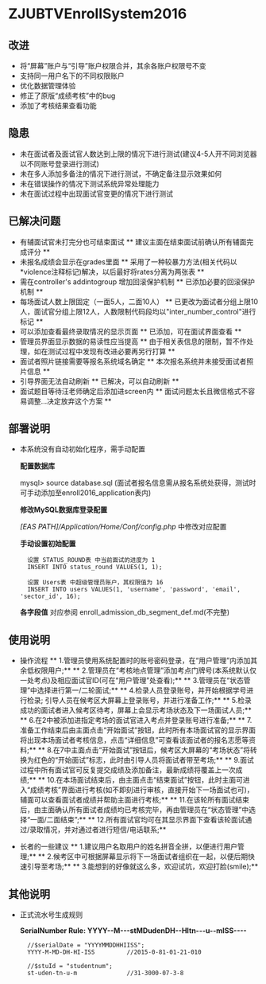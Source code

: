 # ZJUBTVEnrollSystem2016

## 改进
- 将“屏幕”账户与“引导”账户权限合并，其余各账户权限号不变 
- 支持同一用户名下的不同权限账户 
- 优化数据管理体验 
- 修正了原版“成绩考核”中的bug 
- 添加了考核结果查看功能 

## 隐患
- 未在面试者及面试官人数达到上限的情况下进行测试(建议4-5人开不同浏览器以不同账号登录进行测试)
- 未在多人添加多备注的情况下进行测试，不确定备注显示效果如何
- 未在错误操作的情况下测试系统异常处理能力
- 未在面试过程中出现面试官变更的情况下进行测试

## 已解决问题
- 有辅面试官未打完分也可结束面试
	** 建议主面在结束面试前确认所有辅面完成评分 **
- 未报名成绩会显示在grades里面 
	** 采用了一种较暴力方法(相关代码以*violence注释标记)解决，以后最好将rates分离为两张表 **
- 需在controller's addintogroup 增加回滚保护机制
	** 已添加必要的回滚保护机制 **
- 每场面试人数上限固定（一面5人，二面10人）
	** 已更改为面试者分组上限10人，面试官分组上限12人，人数限制代码段均以"inter_number_control"进行标记 **
- 可以添加查看最终录取情况的显示页面
	** 已添加，可在面试界面查看 **
- 管理员界面显示数据的易读性应当提高
	** 由于相关表信息的限制，暂不作处理，如在测试过程中发现有改进必要再另行打算 **
- 面试者照片链接需要等报名系统域名确定
	** 本次报名系统并未接受面试者照片信息 **
- 引导界面无法自动刷新
	** 已解决，可以自动刷新 **
- 面试题目等待汪老师确定后添加进screen内
	** 面试问题太长且微信格式不容易调整...决定放弃这个方案 **

## 部署说明
- 本系统没有自动初始化程序，需手动配置

	**配置数据库**

	mysql> source database.sql
	(面试者报名信息需从报名系统处获得，测试时可手动添加至enroll2016_application表内)

	**修改MySQL数据库登录配置**

	*[EAS PATH]/Application/Home/Conf/config.php* 中修改对应配置

	**手动设置初始配置**

        设置 STATUS_ROUND表 中当前面试的进度为 1
        INSERT INTO status_round VALUES(1, 1);

        设置 Users表 中超级管理员账户，其权限值为 16
        INSERT INTO users VALUES(1, 'username', 'password', 'email', 'sector_id', 16);

    **各字段值** 对应参阅 enroll_admission_db_segment_def.md(不完整)

## 使用说明
- 操作流程
	** 1.管理员使用系统配置时的账号密码登录，在“用户管理”内添加其余低权限用户;**
	** 2.管理员在“考核地点管理”添加考点门牌号(本系统默认仅一处考点)及相应面试官ID(可在“用户管理”处查看);**
	** 3.管理员在“状态管理”中选择进行第一/二轮面试;**
	** 4.检录人员登录账号，并开始根据学号进行检录;
		引导人员在候考区大屏幕上登录账号，并进行准备工作;**
	** 5.检录成功的面试者进入候考区待考，屏幕上会显示考场状态及下一场面试人员;**
	** 6.在2中被添加进指定考场的面试官进入考点并登录账号进行准备;**
	** 7.准备工作结束后由主面点击“开始面试”按钮，此时所有本场面试官的显示界面将出现本场面试者考核信息，点击“详细信息”可查看该面试者的报名志愿等资料;**
	** 8.在7中主面点击“开始面试”按钮后，候考区大屏幕的“考场状态”将转换为红色的“开始面试”标志，此时由引导人员将面试者带至考场;**
	** 9.面试过程中所有面试官可反复提交成绩及添加备注，最新成绩将覆盖上一次成绩;**
	** 10.在本场面试结束后，由主面点击“结束面试”按钮，此时主面可进入“成绩考核”界面进行考核(如不即刻进行审核，直接开始下一场面试也可)，辅面可以查看面试者成绩并帮助主面进行考核;**
	** 11.在该轮所有面试结束后，由主面确认所有面试者成绩均已考核完毕，再由管理员在“状态管理”中选择“一面/二面结束”;**
	** 12.所有面试官均可在其显示界面下查看该轮面试通过/录取情况，并对通过者进行短信/电话联系;**
	
- 长者的一些建议
	** 1.建议用户名取用户的姓名拼音全拼，以便进行用户管理;**
	** 2.候考区中可根据屏幕显示将下一场面试者组织在一起，以便后期快速引导至考场;**
	** 3.能想到的好像就这么多，欢迎试坑，欢迎打脸(smile);**

## 其他说明
- 正式流水号生成规则

	**SerialNumber Rule: YYYY--M---stMDudenDH--HItn---u--mISS----**

		//$serialDate = "YYYYMMDDHHIISS";
		YYYY-M-MD-DH-HI-ISS			//2015-0-81-01-21-010

		//$stuId = "studentnum";
		st-uden-tn-u-m				//31-3000-07-3-8

